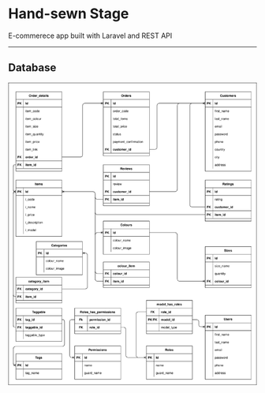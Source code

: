 <h1>Hand-sewn Stage</h1>
<p>E-commerece app built with Laravel and REST API</p>
<hr>
<h2>Database</h2>
<img src="https://github.com/omer-basil/HSS-app/blob/master/HSS.drawio.svg" alt="">
